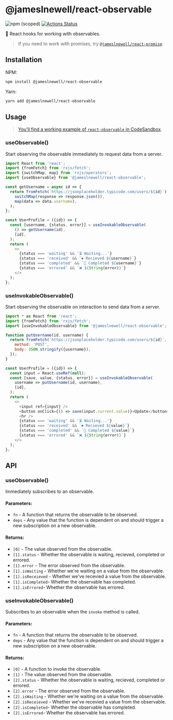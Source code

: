 # @jameslnewell/react-observable

![npm (scoped)](https://img.shields.io/npm/v/@jameslnewell/react-observable.svg)
[![Actions Status](https://github.com/jameslnewell/react-observable/workflows/main/badge.svg)](https://github.com/jameslnewell/react-observable/actions)

🎣 React hooks for working with observables.

> If you need to work with promises, try [`@jameslnewell/react-promise`](https://github.com/jameslnewell/react-promise).

## Installation

NPM:

```bash
npm install @jameslnewell/react-observable
```

Yarn:

```bash
yarn add @jameslnewell/react-observable
```

## Usage

> [You'll find a working example of `react-observable` in CodeSandbox](https://codesandbox.io/s/jameslnewellreact-observable-sup96).

### useObservable()

Start observing the observable immediately to request data from a server.

```js
import React from 'react';
import {fromFetch} from 'rxjs/fetch';
import {switchMap, map} from 'rxjs/operators';
import {useObservable} from '@jameslnewell/react-observable';

const getUsername = async id => {
  return fromFetch(`https://jsonplaceholder.typicode.com/users/${id}`).pipe(
    switchMap(response => response.json()),
    map(data => data.username),
  );
};

const UserProfile = ({id}) => {
  const [username, {status, error}] = useInvokableObservable(
    () => getUsername(id),
    [id],
  );
  return (
    <>
      {status === 'waiting' && '⏳ Waiting...'}
      {status === 'received' && `⏺ Recieved ${username}`}
      {status === 'completed' && `🏁 Completed ${username}`}
      {status === 'errored' && `❌ ${String(error)}`}
    </>
  );
};
```

### useInvokableObservable()

Start observing the observable on interaction to send data from a server.

```js
import * as React from 'react';
import {fromFetch} from 'rxjs/fetch';
import {useInvokableObservable} from '@jameslnewell/react-observable';

function putUsername(id, username) {
  return fromFetch(`https://jsonplaceholder.typicode.com/users/${id}`, {
    method: 'POST',
    body: JSON.stringify({username}),
  });
}

const UserProfile = ({id}) => {
  const input = React.useRef(null);
  const [save, value, {status, error}] = useInvokableObservable(
    username => putUsername(id, username),
    [id],
  );
  return (
    <>
      <input ref={input} />
      <button onClick={() => save(input.current.value)}>Update</button>
      <hr />
      {status === 'waiting' && '⏳ Waiting...'}
      {status === 'received' && `⏺ Recieved ${value}`}
      {status === 'completed' && `🏁 Completed ${value}`}
      {status === 'errored' && `❌ ${String(error)}`}
    </>
  );
};
```

## API

### useObservable()

Immediately subscribes to an observable.

#### Parameters:

- `fn` - A function that returns the observable to be observed.
- `deps` - Any value that the function is dependent on and should trigger a new subscription on a new observable.

#### Returns:

- `[0]` - The value observed from the observable.
- `[1].status` - Whether the observable is waiting, recieved, completed or errored.
- `[1].error` - The error observed from the observable.
- `[1].isWaiting` - Whether we're waiting on a value from the observable.
- `[1].isReceieved` - Whether we've recevied a value from the observable.
- `[1].isCompleted`- Whether the observable has completed.
- `[1].isErrored`- Whether the observable has errored.

### useInvokableObservable()

Subscribes to an observable when the `invoke` method is called.

#### Parameters:

- `fn` - A function that returns the observable to be observed.
- `deps` - Any value that the function is dependent on and should trigger a new subscription on a new observable.

#### Returns:

- `[0]` - A function to invoke the observable.
- `[1]` - The value observed from the observable.
- `[2].status` - Whether the observable is waiting, recieved, completed or errored.
- `[2].error` - The error observed from the observable.
- `[2].isWaiting` - Whether we're waiting on a value from the observable.
- `[2].isReceieved` - Whether we've recevied a value from the observable.
- `[2].isCompleted`- Whether the observable has completed.
- `[2].isErrored`- Whether the observable has errored.
